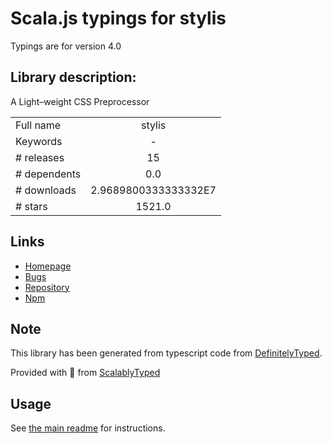 
# Scala.js typings for stylis

Typings are for version 4.0

## Library description:
A Light–weight CSS Preprocessor

|                    |                 |
| ------------------ | :-------------: |
| Full name          | stylis |
| Keywords           | - |
| # releases         | 15 |
| # dependents       | 0.0 |
| # downloads        | 2.9689800333333332E7 |
| # stars            | 1521.0 |

## Links
- [Homepage](https://github.com/thysultan/stylis.js)
- [Bugs](https://github.com/thysultan/stylis.js/issues)
- [Repository](https://github.com/thysultan/stylis.js)
- [Npm](https://www.npmjs.com/package/stylis)
    


## Note
This library has been generated from typescript code from [DefinitelyTyped](https://definitelytyped.org).

Provided with :purple_heart: from [ScalablyTyped](https://github.com/oyvindberg/ScalablyTyped)

## Usage
See [the main readme](../../readme.md) for instructions.


